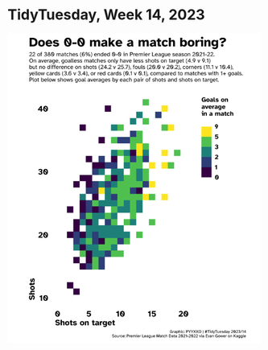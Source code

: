 # TidyTuesday, Week 14, 2023

![](https://raw.githubusercontent.com/pyykkojuha/tidytuesday/main/R/2023_14/TIDY_2023_14.png)
